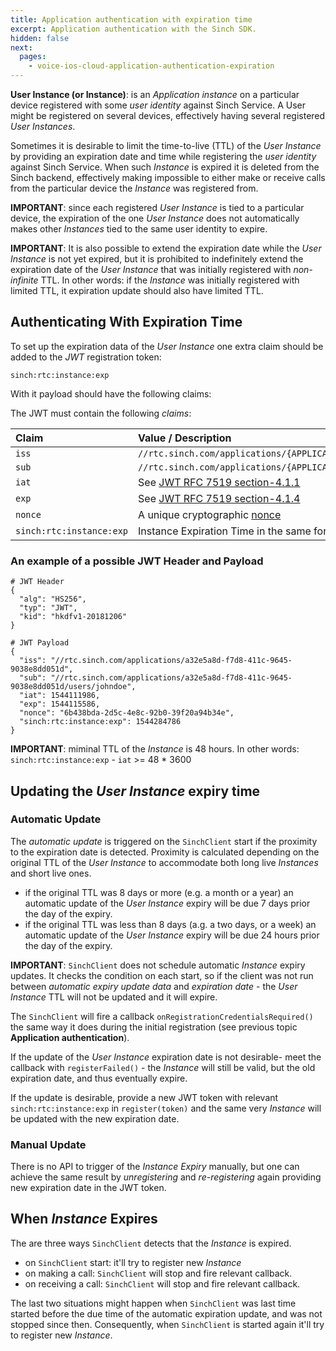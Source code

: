 ```yaml
---
title: Application authentication with expiration time
excerpt: Application authentication with the Sinch SDK.
hidden: false
next:
  pages:
    - voice-ios-cloud-application-authentication-expiration
---
```


**User Instance (or Instance)**: is an _Application instance_ on a particular device registered with some _user identity_ against Sinch Service. A User might be registered on several devices, effectively having several registered _User Instances_.

Sometimes it is desirable to limit the time-to-live (TTL) of the _User Instance_ by providing an expiration date and time while registering the _user identity_ against Sinch Service. When such _Instance_ is expired it is deleted from the Sinch backend, effectively making impossible to either make or receive calls from the particular device the _Instance_ was registered from.

**IMPORTANT**: since each registered _User Instance_ is tied to a particular device, the expiration of the one _User Instance_ does not automatically makes other _Instances_ tied to the same user identity to expire.

**IMPORTANT**: It is also possible to extend the expiration date while the _User Instance_ is not yet expired, but it is prohibited to indefinitely extend the expiration date of the _User Instance_ that was initially registered with _non-infinite_ TTL. In other words: if the _Instance_ was initially registered with limited TTL, it expiration update should also have limited TTL.

## Authenticating With Expiration Time

To set up the expiration data of the _User Instance_ one extra claim should be added to the _JWT_ registration token:

```
sinch:rtc:instance:exp
```

With it payload should have the following claims:

The JWT must contain the following _claims_:

| Claim                    | Value / Description                                                               | Note |
| :----------------------- | :-------------------------------------------------------------------------------- | ---- |
| `iss`                    | `//rtc.sinch.com/applications/{APPLICATION_KEY}`                                  |
| `sub`                    | `//rtc.sinch.com/applications/{APPLICATION_KEY}/users/{USER_ID}`                  |
| `iat`                    | See [JWT RFC 7519 section-4.1.1](https://tools.ietf.org/html/rfc7519#4.1.1)       |
| `exp`                    | See [JWT RFC 7519 section-4.1.4](https://tools.ietf.org/html/rfc7519#4.1.4)       |
| `nonce`                  | A unique cryptographic [nonce](https://en.wikipedia.org/wiki/Cryptographic_nonce) |
| `sinch:rtc:instance:exp` | Instance Expiration Time in the same format as `iat` and `exp`                    |

### An example of a possible JWT Header and Payload

```
# JWT Header
{
  "alg": "HS256",
  "typ": "JWT",
  "kid": "hkdfv1-20181206"
}

# JWT Payload
{
  "iss": "//rtc.sinch.com/applications/a32e5a8d-f7d8-411c-9645-9038e8dd051d",
  "sub": "//rtc.sinch.com/applications/a32e5a8d-f7d8-411c-9645-9038e8dd051d/users/johndoe",
  "iat": 1544111986,
  "exp": 1544115586,
  "nonce": "6b438bda-2d5c-4e8c-92b0-39f20a94b34e",
  "sinch:rtc:instance:exp": 1544284786
}
```

**IMPORTANT**: miminal TTL of the _Instance_ is 48 hours. In other words: `sinch:rtc:instance:exp` - `iat` >= 48 \* 3600

## Updating the _User Instance_ expiry time

### Automatic Update

The _automatic update_ is triggered on the `SinchClient` start if the proximity to the expiration date is detected. Proximity is calculated depending on the original TTL of the _User Instance_ to accommodate both long live _Instances_ and short live ones.

- if the original TTL was 8 days or more (e.g. a month or a year) an automatic update of the _User Instance_ expiry will be due 7 days prior the day of the expiry.
- if the original TTL was less than 8 days (a.g. a two days, or a week) an automatic update of the _User Instance_ expiry will be due 24 hours prior the day of the expiry.

**IMPORTANT**: `SinchClient` does not schedule automatic _Instance_ expiry updates. It checks the condition on each start, so if the client was not run between _automatic expiry update data_ and _expiration date_ - the _User Instance_ TTL will not be updated and it will expire.

The `SinchClient` will fire a callback `onRegistrationCredentialsRequired()` the same way it does during the initial registration (see previous topic **Application authentication**).

If the update of the _User Instance_ expiration date is not desirable- meet the callback with `registerFailed()` - the _Instance_ will still be valid, but the old expiration date, and thus eventually expire.

If the update is desirable, provide a new JWT token with relevant `sinch:rtc:instance:exp` in `register(token)` and the same very _Instance_ will be updated with the new expiration date.

### Manual Update

There is no API to trigger of the _Instance Expiry_ manually, but one can achieve the same result by _unregistering_ and _re-registering_ again providing new expiration date in the JWT token.

## When _Instance_ Expires

The are three ways `SinchClient` detects that the _Instance_ is expired.

- on `SinchClient` start: it'll try to register new _Instance_
- on making a call: `SinchClient` will stop and fire relevant callback.
- on receiving a call: `SinchClient` will stop and fire relevant callback.

The last two situations might happen when `SinchClient` was last time started before the due time of the automatic expiration update, and was not stopped since then. Consequently, when `SinchClient` is started again it'll try to register new _Instance_.
